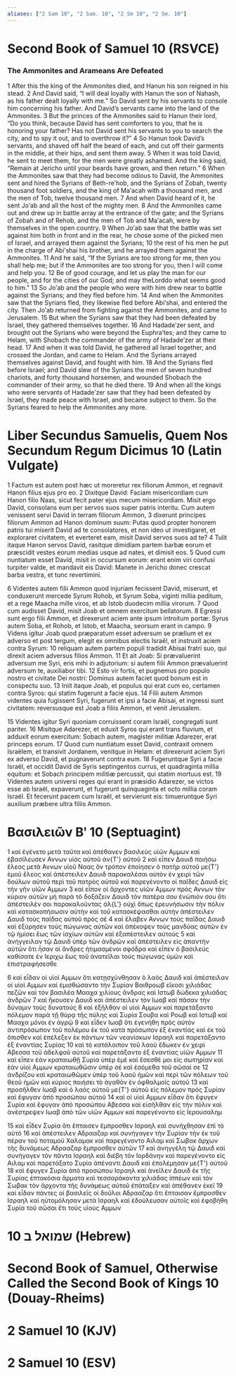 ```yaml
---
aliases: ["2 Sam 10", "2 Sam. 10", "2 Sm 10", "2 Sm. 10"]
---
```



# Second Book of Samuel 10 (RSVCE)

### The Ammonites and Arameans Are Defeated
1 After this the king of the Ammonites died, and Hanun his son reigned in his stead.
2 And David said, “I will deal loyally with Hanun the son of Nahash, as his father dealt loyally with me.” So David sent by his servants to console him concerning his father. And David’s servants came into the land of the Ammonites.
3 But the princes of the Ammonites said to Hanun their lord, “Do you think, because David has sent comforters to you, that he is honoring your father? Has not David sent his servants to you to search the city, and to spy it out, and to overthrow it?”
4 So Hanun took David’s servants, and shaved off half the beard of each, and cut off their garments in the middle, at their hips, and sent them away.
5 When it was told David, he sent to meet them, for the men were greatly ashamed. And the king said, “Remain at Jericho until your beards have grown, and then return.”
6 When the Ammonites saw that they had become odious to David, the Ammonites sent and hired the Syrians of Beth-reʹhob, and the Syrians of Zobah, twenty thousand foot soldiers, and the king of Maʹacah with a thousand men, and the men of Tob, twelve thousand men.
7 And when David heard of it, he sent Joʹab and all the host of the mighty men.
8 And the Ammonites came out and drew up in battle array at the entrance of the gate; and the Syrians of Zobah and of Rehob, and the men of Tob and Maʹacah, were by themselves in the open country.
9 When Joʹab saw that the battle was set against him both in front and in the rear, he chose some of the picked men of Israel, and arrayed them against the Syrians;
10 the rest of his men he put in the charge of Abiʹshai his brother, and he arrayed them against the Ammonites.
11 And he said, “If the Syrians are too strong for me, then you shall help me; but if the Ammonites are too strong for you, then I will come and help you.
12 Be of good courage, and let us play the man for our people, and for the cities of our God; and may theLorddo what seems good to him.”
13 So Joʹab and the people who were with him drew near to battle against the Syrians; and they fled before him.
14 And when the Ammonites saw that the Syrians fled, they likewise fled before Abiʹshai, and entered the city. Then Joʹab returned from fighting against the Ammonites, and came to Jerusalem.
15 But when the Syrians saw that they had been defeated by Israel, they gathered themselves together.
16 And Hadadeʹzer sent, and brought out the Syrians who were beyond the Euphraʹtes; and they came to Helam, with Shobach the commander of the army of Hadadeʹzer at their head.
17 And when it was told David, he gathered all Israel together, and crossed the Jordan, and came to Helam. And the Syrians arrayed themselves against David, and fought with him.
18 And the Syrians fled before Israel; and David slew of the Syrians the men of seven hundred chariots, and forty thousand horsemen, and wounded Shobach the commander of their army, so that he died there.
19 And when all the kings who were servants of Hadadeʹzer saw that they had been defeated by Israel, they made peace with Israel, and became subject to them. So the Syrians feared to help the Ammonites any more.


# Liber Secundus Samuelis, Quem Nos Secundum Regum Dicimus 10 (Latin Vulgate)

1 Factum est autem post hæc ut moreretur rex filiorum Ammon, et regnavit Hanon filius ejus pro eo.
2 Dixitque David: Faciam misericordiam cum Hanon filio Naas, sicut fecit pater ejus mecum misericordiam. Misit ergo David, consolans eum per servos suos super patris interitu. Cum autem venissent servi David in terram filiorum Ammon,
3 dixerunt principes filiorum Ammon ad Hanon dominum suum: Putas quod propter honorem patris tui miserit David ad te consolatores, et non ideo ut investigaret, et exploraret civitatem, et everteret eam, misit David servos suos ad te?
4 Tulit itaque Hanon servos David, rasitque dimidiam partem barbæ eorum et præscidit vestes eorum medias usque ad nates, et dimisit eos.
5 Quod cum nuntiatum esset David, misit in occursum eorum: erant enim viri confusi turpiter valde, et mandavit eis David: Manete in Jericho donec crescat barba vestra, et tunc revertimini.

6 Videntes autem filii Ammon quod injuriam fecissent David, miserunt, et conduxerunt mercede Syrum Rohob, et Syrum Soba, viginti millia peditum, et a rege Maacha mille viros, et ab Istob duodecim millia virorum.
7 Quod cum audisset David, misit Joab et omnem exercitum bellatorum.
8 Egressi sunt ergo filii Ammon, et direxerunt aciem ante ipsum introitum portæ: Syrus autem Soba, et Rohob, et Istob, et Maacha, seorsum erant in campo.
9 Videns igitur Joab quod præparatum esset adversum se prælium et ex adverso et post tergum, elegit ex omnibus electis Israël, et instruxit aciem contra Syrum:
10 reliquam autem partem populi tradidit Abisai fratri suo, qui direxit aciem adversus filios Ammon.
11 Et ait Joab: Si prævaluerint adversum me Syri, eris mihi in adjutorium: si autem filii Ammon prævaluerint adversum te, auxiliabor tibi.
12 Esto vir fortis, et pugnemus pro populo nostro et civitate Dei nostri: Dominus autem faciet quod bonum est in conspectu suo.
13 Iniit itaque Joab, et populus qui erat cum eo, certamen contra Syros: qui statim fugerunt a facie ejus.
14 Filii autem Ammon videntes quia fugissent Syri, fugerunt et ipsi a facie Abisai, et ingressi sunt civitatem: reversusque est Joab a filiis Ammon, et venit Jerusalem.

15 Videntes igitur Syri quoniam corruissent coram Israël, congregati sunt pariter.
16 Misitque Adarezer, et eduxit Syros qui erant trans fluvium, et adduxit eorum exercitum: Sobach autem, magister militiæ Adarezer, erat princeps eorum.
17 Quod cum nuntiatum esset David, contraxit omnem Israëlem, et transivit Jordanem, venitque in Helam: et direxerunt aciem Syri ex adverso David, et pugnaverunt contra eum.
18 Fugeruntque Syri a facie Israël, et occidit David de Syris septingentos currus, et quadraginta millia equitum: et Sobach principem militiæ percussit, qui statim mortuus est.
19 Videntes autem universi reges qui erant in præsidio Adarezer, se victos esse ab Israël, expaverunt, et fugerunt quinquaginta et octo millia coram Israël. Et fecerunt pacem cum Israël, et servierunt eis: timueruntque Syri auxilium præbere ultra filiis Ammon.


# Βασιλειῶν Βʹ 10 (Septuagint)

1 καὶ ἐγένετο μετὰ ταῦτα καὶ ἀπέθανεν βασιλεὺς υἱῶν Αμμων καὶ ἐβασίλευσεν Αννων υἱὸς αὐτοῦ ἀν{T'} αὐτοῦ
2 καὶ εἶπεν Δαυιδ ποιήσω ἔλεος μετὰ Αννων υἱοῦ Ναας ὃν τρόπον ἐποίησεν ὁ πατὴρ αὐτοῦ με{T'} ἐμοῦ ἔλεος καὶ ἀπέστειλεν Δαυιδ παρακαλέσαι αὐτὸν ἐν χειρὶ τῶν δούλων αὐτοῦ περὶ τοῦ πατρὸς αὐτοῦ καὶ παρεγένοντο οἱ παῖδες Δαυιδ εἰς τὴν γῆν υἱῶν Αμμων
3 καὶ εἶπον οἱ ἄρχοντες υἱῶν Αμμων πρὸς Αννων τὸν κύριον αὐτῶν μὴ παρὰ τὸ δοξάζειν Δαυιδ τὸν πατέρα σου ἐνώπιόν σου ὅτι ἀπέστειλέν σοι παρακαλοῦντας ἀλ{L'} οὐχὶ ὅπως ἐρευνήσωσιν τὴν πόλιν καὶ κατασκοπήσωσιν αὐτὴν καὶ τοῦ κατασκέψασθαι αὐτὴν ἀπέστειλεν Δαυιδ τοὺς παῖδας αὐτοῦ πρὸς σέ
4 καὶ ἔλαβεν Αννων τοὺς παῖδας Δαυιδ καὶ ἐξύρησεν τοὺς πώγωνας αὐτῶν καὶ ἀπέκοψεν τοὺς μανδύας αὐτῶν ἐν τῷ ἡμίσει ἕως τῶν ἰσχίων αὐτῶν καὶ ἐξαπέστειλεν αὐτούς
5 καὶ ἀνήγγειλαν τῷ Δαυιδ ὑπὲρ τῶν ἀνδρῶν καὶ ἀπέστειλεν εἰς ἀπαντὴν αὐτῶν ὅτι ἦσαν οἱ ἄνδρες ἠτιμασμένοι σφόδρα καὶ εἶπεν ὁ βασιλεύς καθίσατε ἐν Ιεριχω ἕως τοῦ ἀνατεῖλαι τοὺς πώγωνας ὑμῶν καὶ ἐπιστραφήσεσθε

6 καὶ εἶδαν οἱ υἱοὶ Αμμων ὅτι κατῃσχύνθησαν ὁ λαὸς Δαυιδ καὶ ἀπέστειλαν οἱ υἱοὶ Αμμων καὶ ἐμισθώσαντο τὴν Συρίαν Βαιθροωβ εἴκοσι χιλιάδας πεζῶν καὶ τὸν βασιλέα Μααχα χιλίους ἄνδρας καὶ Ιστωβ δώδεκα χιλιάδας ἀνδρῶν
7 καὶ ἤκουσεν Δαυιδ καὶ ἀπέστειλεν τὸν Ιωαβ καὶ πᾶσαν τὴν δύναμιν τοὺς δυνατούς
8 καὶ ἐξῆλθαν οἱ υἱοὶ Αμμων καὶ παρετάξαντο πόλεμον παρὰ τῇ θύρᾳ τῆς πύλης καὶ Συρία Σουβα καὶ Ροωβ καὶ Ιστωβ καὶ Μααχα μόνοι ἐν ἀγρῷ
9 καὶ εἶδεν Ιωαβ ὅτι ἐγενήθη πρὸς αὐτὸν ἀντιπρόσωπον τοῦ πολέμου ἐκ τοῦ κατὰ πρόσωπον ἐξ ἐναντίας καὶ ἐκ τοῦ ὄπισθεν καὶ ἐπέλεξεν ἐκ πάντων τῶν νεανίσκων Ισραηλ καὶ παρετάξαντο ἐξ ἐναντίας Συρίας
10 καὶ τὸ κατάλοιπον τοῦ λαοῦ ἔδωκεν ἐν χειρὶ Αβεσσα τοῦ ἀδελφοῦ αὐτοῦ καὶ παρετάξαντο ἐξ ἐναντίας υἱῶν Αμμων
11 καὶ εἶπεν ἐὰν κραταιωθῇ Συρία ὑπὲρ ἐμέ καὶ ἔσεσθέ μοι εἰς σωτηρίαν καὶ ἐὰν υἱοὶ Αμμων κραταιωθῶσιν ὑπὲρ σέ καὶ ἐσόμεθα τοῦ σῶσαί σε
12 ἀνδρίζου καὶ κραταιωθῶμεν ὑπὲρ τοῦ λαοῦ ἡμῶν καὶ περὶ τῶν πόλεων τοῦ θεοῦ ἡμῶν καὶ κύριος ποιήσει τὸ ἀγαθὸν ἐν ὀφθαλμοῖς αὐτοῦ
13 καὶ προσῆλθεν Ιωαβ καὶ ὁ λαὸς αὐτοῦ με{T'} αὐτοῦ εἰς πόλεμον πρὸς Συρίαν καὶ ἔφυγαν ἀπὸ προσώπου αὐτοῦ
14 καὶ οἱ υἱοὶ Αμμων εἶδαν ὅτι ἔφυγεν Συρία καὶ ἔφυγαν ἀπὸ προσώπου Αβεσσα καὶ εἰσῆλθαν εἰς τὴν πόλιν καὶ ἀνέστρεψεν Ιωαβ ἀπὸ τῶν υἱῶν Αμμων καὶ παρεγένοντο εἰς Ιερουσαλημ

15 καὶ εἶδεν Συρία ὅτι ἔπταισεν ἔμπροσθεν Ισραηλ καὶ συνήχθησαν ἐπὶ τὸ αὐτό
16 καὶ ἀπέστειλεν Αδρααζαρ καὶ συνήγαγεν τὴν Συρίαν τὴν ἐκ τοῦ πέραν τοῦ ποταμοῦ Χαλαμακ καὶ παρεγένοντο Αιλαμ καὶ Σωβακ ἄρχων τῆς δυνάμεως Αδρααζαρ ἔμπροσθεν αὐτῶν
17 καὶ ἀνηγγέλη τῷ Δαυιδ καὶ συνήγαγεν τὸν πάντα Ισραηλ καὶ διέβη τὸν Ιορδάνην καὶ παρεγένοντο εἰς Αιλαμ καὶ παρετάξατο Συρία ἀπέναντι Δαυιδ καὶ ἐπολέμησαν με{T'} αὐτοῦ
18 καὶ ἔφυγεν Συρία ἀπὸ προσώπου Ισραηλ καὶ ἀνεῖλεν Δαυιδ ἐκ τῆς Συρίας ἑπτακόσια ἅρματα καὶ τεσσαράκοντα χιλιάδας ἱππέων καὶ τὸν Σωβακ τὸν ἄρχοντα τῆς δυνάμεως αὐτοῦ ἐπάταξεν καὶ ἀπέθανεν ἐκεῖ
19 καὶ εἶδαν πάντες οἱ βασιλεῖς οἱ δοῦλοι Αδρααζαρ ὅτι ἔπταισαν ἔμπροσθεν Ισραηλ καὶ ηὐτομόλησαν μετὰ Ισραηλ καὶ ἐδούλευσαν αὐτοῖς καὶ ἐφοβήθη Συρία τοῦ σῶσαι ἔτι τοὺς υἱοὺς Αμμων


# 10 שמואל ב (Hebrew)


# Second Book of Samuel, Otherwise Called the Second Book of Kings 10 (Douay-Rheims)


# 2 Samuel 10 (KJV)


# 2 Samuel 10 (ESV)

